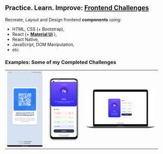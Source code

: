 ## Practice. Learn. Improve: [Frontend Challenges](https://www.frontendmentor.io)
Recreate, Layout and Design frontend **components** using: 
+ HTML, CSS (+ Bootstrap),
+ React (+ **[Material Ui](https://github.com/gunnar-miklis/intro-to-material-ui-react)** ),
+ React Native,
+ JavaScript, DOM Manipulation,
+ etc.

### Examples: Some of my Completed Challenges
<table>
  <tr>
    <td>
      <img src="https://github.com/gunnar-miklis/frontend-challenges/blob/main/qr-code-component/solutions/ReactNative/Screenshot_20230709-214738.png?raw=true" width="250px" />
    </td>
    <td>
      <img src="https://raw.githubusercontent.com/gunnar-miklis/frontend-challenges/main/summary-component/solutions/ViteReact/src/assets/demo/Screenshot%202023-07-13%20172458.png" width="250px" />  
    </td>
    <td>
      <img src="https://raw.githubusercontent.com/gunnar-miklis/frontend-challenges/main/summary-component/solutions/ViteReact/src/assets/demo/Screenshot%202023-07-13%20173324.png" width="500px" />
    </td>
  </tr>
</table>





